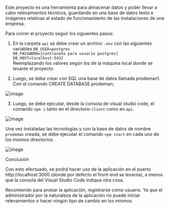 Este proyecto es una herramienta para almacenar datos y poder llevar a cabo relevamientos técnicos, guardando en una base de datos texto e imágenes relativas al estado de funcionamiento de las instalaciones de una empresa.

Para correr el proyecto seguir los siguientes pasos:

1. En la carpeta `api` se debe crear un archivo `.env` con las siguientes variables 
`DB_USER=postgres` <br/>
`DB_PASSWORD=[contraseña para usuario postgres]` <br/>
`DB_HOST=localhost:5432` <br/>
Reemplazando los valores según los de la máquina local donde se levante el proyecto. 

2. Luego, se debe crear con SQL una base de datos llamada prodeman1.
Con el comando 
CREATE DATABASE prodeman;

![image](https://user-images.githubusercontent.com/94709834/208843298-ab47f00b-0ab6-497c-9e0c-d64b890a05ad.png)

3. Luego, se debe ejecutar, desde la consola de visual studio code, el comando `npm i` tanto en el directorio `client` como en `api`. 

![image](https://user-images.githubusercontent.com/94709834/208842914-07ab6386-86c4-4c50-99f8-ea5de30f551d.png)

Una vez instaladas las tecnologías y con la base de datos de nombre `prodeman` creada, se debe ejecutar el comando `npm start` en cada uno de los mismos directorios. 

![image](https://user-images.githubusercontent.com/94709834/208842982-7160aac4-b9f7-49cb-b2db-be4c51228c69.png)

Conclusión

Con esto efectuado, se podrá hacer uso de la aplicación en el puerto http://localhost:3000 (donde por defecto el front-end se levanta), a menos que la consola del Visual Studio Code indique otra cosa. 

Recomiendo para probar la aplicación, registrarse como usuario. Ya que el administrador por la naturaleza de la aplicación no puede iniciar relevamientos o hacer ningún tipo de cambio en los mismos.

